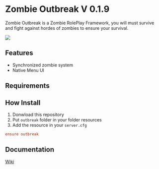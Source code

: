 # Zombie Outbreak V 0.1.9
Zombie Outbreak is a Zombie RolePlay Framework, you will must survive and fight against hordes of zombies to ensure your survival.

![](https://i.imgur.com/FxFWHmx.png)

## Features
- Synchronized zombie system
- Native Menu UI

## Requirements

## How Install
1. Donwload this repository
2. Put `outbreak` folder in your folder resources
3. Add the resource in your `server.cfg`
```cfg
ensure outbreak
```

## Documentation
[Wiki](https://github.com/Dislaik/outbreak/wiki)
